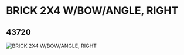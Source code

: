 # BRICK 2X4 W/BOW/ANGLE, RIGHT
## 43720
![BRICK 2X4 W/BOW/ANGLE, RIGHT](https://lc-www-live-s.legocdn.com/media/bricks/5/2/4179092.jpg)